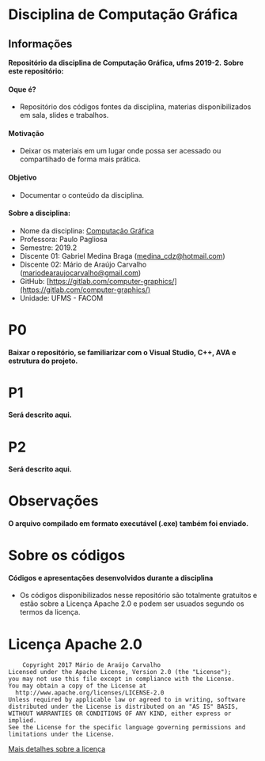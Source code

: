 # Disciplina de Computação Gráfica

## Informações

**Repositório da disciplina de Computação Gráfica, ufms 2019-2.**
**Sobre este repositório:**

#### Oque é?
 * Repositório dos códigos fontes da disciplina, materias disponibilizados em sala, slides e trabalhos.
 
#### Motivação
 * Deixar os materiais em um lugar onde possa ser acessado ou compartihado de forma mais prática.
 
#### Objetivo
 * Documentar o conteúdo da disciplina.
 
#### Sobre a disciplina:
 * Nome da disciplina: [Computação Gráfica](URL)
 * Professora: Paulo Pagliosa
 * Semestre: 2019.2
 * Discente 01: Gabriel Medina Braga (medina_cdz@hotmail.com)
 * Discente 02: Mário de Araújo Carvalho (mariodearaujocarvalho@gmail.com)
 * GitHub: [https://gitlab.com/computer-graphics/](https://gitlab.com/computer-graphics/)
 * Unidade: UFMS - FACOM

# P0
#### Baixar o repositório, se familiarizar com o Visual Studio, C++, AVA e estrutura do projeto.

# P1
#### Será descrito aqui.

# P2
#### Será descrito aqui.

# Observações
#### O arquivo compilado em formato executável (.exe) também foi enviado. 

# Sobre os códigos
#### Códigos e apresentações desenvolvidos durante a disciplina
 * Os códigos disponibilizados nesse repositório são totalmente 
	gratuitos e estão sobre a Licença Apache 2.0 e podem ser usuados 
	segundo os termos da licença.

# Licença Apache 2.0

        Copyright 2017 Mário de Araújo Carvalho  
    Licensed under the Apache License, Version 2.0 (the "License");  
    you may not use this file except in compliance with the License.  
    You may obtain a copy of the License at  
      http://www.apache.org/licenses/LICENSE-2.0  
    Unless required by applicable law or agreed to in writing, software  
    distributed under the License is distributed on an "AS IS" BASIS,  
    WITHOUT WARRANTIES OR CONDITIONS OF ANY KIND, either express or implied.  
    See the License for the specific language governing permissions and  
    limitations under the License.  

[Mais detalhes sobre a licença](https://gitlab.com/computer-graphics/src/master/LICENSE)

